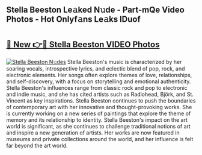 ## Stella Beeston Le𝚊ked N𝚞de - Part-mQe Video Photos - Hot Onlyf𝚊ns Le𝚊ks lDuof

# <h2><a href="http://ab27679.deff.icu/?id=Stella+Beeston">🔗 New 👉🔴 Stella Beeston VIDEO Photos</a></h2>

[![Stella Beeston N𝚞des](https://i.imgur.com/rIISA9y.gif)](http://ab27679.deff.icu/?id=Stella+Beeston)
Stella Beeston's music is characterized by her soaring vocals, introspective lyrics, and eclectic blend of pop, rock, and electronic elements. Her songs often explore themes of love, relationships, and self-discovery, with a focus on storytelling and emotional authenticity. Stella Beeston's influences range from classic rock and pop to electronic and indie music, and she has cited artists such as Radiohead, Björk, and St. Vincent as key inspirations. Stella Beeston continues to push the boundaries of contemporary art with her innovative and thought-provoking works. She is currently working on a new series of paintings that explore the theme of memory and its relationship to identity. Stella Beeston's impact on the art world is significant, as she continues to challenge traditional notions of art and inspire a new generation of artists. Her works are now featured in museums and private collections around the world, and her influence is felt far beyond the art world.
